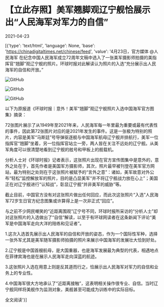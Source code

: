 # 【立此存照】美军翘脚观辽宁舰恰展示出“人民海军对军力的自信”

2021-04-23

[{'type': 'text/html', 'language': None, 'base': 'https://chinadigitaltimes.net/chinese/feed', 'value': '4月23日，官方媒体 @人民海军 在纪念中国人民海军成立72周年文稿中选入了一张美军摄影师拍摄的美指挥官“翘脚”观辽宁舰的照片。环球时报对此解读认为照片的入选“充分展示出人民海军的自信和开放。”

![GitHub](https://chinadigitaltimes.net/chinese/files/2021/04/image-1619193237174.png)

![GitHub](https://chinadigitaltimes.net/chinese/files/2021/04/image-1619192883046.png)

![GitHub](https://chinadigitaltimes.net/chinese/files/2021/04/image-1619193549897.png)

以下为原报道《环球时报｜意外！美军“翘脚”观辽宁舰照片入选中国海军官方图集》摘录：



72张图片展示了从1949年至2021年来，人民海军每一年里最为重要或最有代表性的事件，因此第72张图片对应的是2021年发生的事件。这是一张极为特别的照片，内容是美军“马斯廷”号导弹驱逐舰与中国海军航母辽宁舰并排航行，美军一位指挥官“翘脚”坐着，另一位指挥官站立一旁，两人皆在关注不远处的辽宁舰。从美军角度可以很清楚地看到辽宁舰的舷号和甲板上的舰载机。

分析人士对《环球时报》记者表示，这张照片出现在官方宣传图集中是意外的，意外之处在于，首先作者是美国军方摄影师，其次，照片最早被刊登在美军官方网站，最为特别之处则在于这张照片被赋予的“言外之意”：诸如，美军故意对外公布“轻松”监控解放军的照片，目的是凸显美军“并不将辽宁舰战力放在心上”；美国正在对辽宁舰进行“认知战”，彰显辽宁舰“并非美军的威胁”等。

截止目前，中国官方没有对这张照片做出任何回应，而此次这张照片“入选”人民海军72岁生日官方纪念图集或许算得上是一次非正式“回应”。



与之前不少网民嘲笑的“近距离围观”辽宁号不同，环球时报所采访的“分析人士”却对这张照片的入选做出了“自信”解读，以至于有环球网读者在这条新闻下评论“美军是中国海军走向大洋的陪练和见证者”。



1.这次入选首先展示出人民海军的自信和开放的姿态，作为一个国际性军种，选择一张外军尤其是美军随军摄影师拍摄的照片来展示中国海军的发展壮大恰到好处。

2.辽宁舰是中国首艘航母，是大国重器，也是海军发展最为典型的代表，相遇地点在菲律宾海也是在展示人民海军走向深蓝的航迹。

3.这张照片入选在用意上则是反其道而行之，恰展示出人民海军对军力的自信和业务上的专业性。

4.中国海军很大方地承认了“近距离接触”，这表明相关操作很专业、自信。当时辽宁舰同样将美舰作为监测对象，美舰甚至可能成为训练中的实际目标。



全文阅读'}]